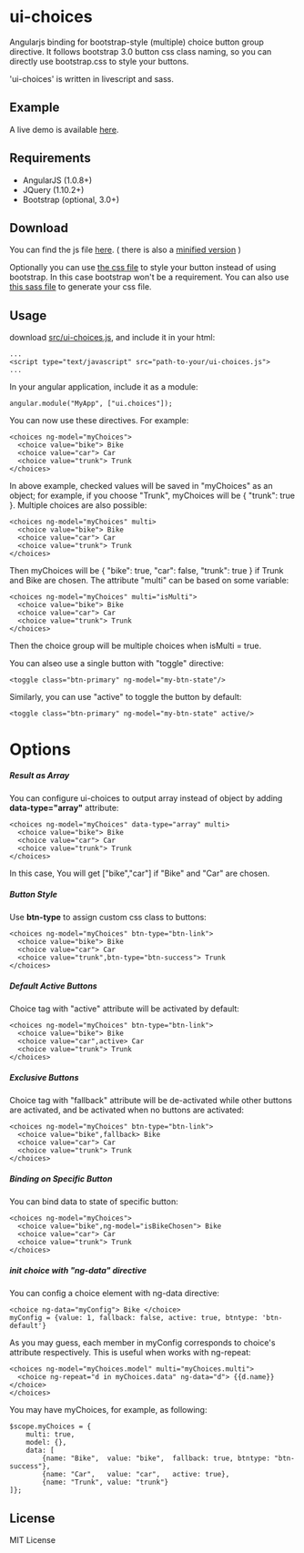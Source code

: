 ui-choices
==========

Angularjs binding for bootstrap-style (multiple) choice button group directive. It follows bootstrap 3.0 button css class naming, so you can directly use bootstrap.css to style your buttons.

'ui-choices' is written in livescript and sass.


Example
----------
A live demo is available [here](http://zbryikt.github.io/ui-choices/).


Requirements
----------
* AngularJS (1.0.8+)
* JQuery (1.10.2+)
* Bootstrap (optional, 3.0+)


Download
----------
You can find the js file [here](https://raw.github.com/zbryikt/ui-choices/master/src/ui-choices.js). ( there is also a [minified version](https://raw.github.com/zbryikt/ui-choices/master/src/ui-choices.min.js) )

Optionally you can use [the css file](https://raw.github.com/zbryikt/ui-choices/master/src/ui-choices.css) to style your button instead of using bootstrap. In this case bootstrap won't be a requirement. You can also use [this sass file](https://raw.github.com/zbryikt/ui-choices/master/src/ui-choices.sass) to generate your css file.


Usage
----------
download [src/ui-choices.js](https://raw.github.com/zbryikt/ui-choices/master/src/ui-choices.js), and include it in your html:

    ...
    <script type="text/javascript" src="path-to-your/ui-choices.js">
    ...

In your angular application, include it as a module:

    angular.module("MyApp", ["ui.choices"]);

You can now use these directives. For example:

    <choices ng-model="myChoices">
      <choice value="bike"> Bike
      <choice value="car"> Car
      <choice value="trunk"> Trunk
    </choices>

In above example, checked values will be saved in "myChoices" as an object; for example, if you choose "Trunk", myChoices will be { "trunk": true }. Multiple choices are also possible:

    <choices ng-model="myChoices" multi>
      <choice value="bike"> Bike
      <choice value="car"> Car
      <choice value="trunk"> Trunk
    </choices>

Then myChoices will be { "bike": true, "car": false, "trunk": true } if Trunk and Bike are chosen. The attribute "multi" can be based on some variable:


    <choices ng-model="myChoices" multi="isMulti">
      <choice value="bike"> Bike
      <choice value="car"> Car
      <choice value="trunk"> Trunk
    </choices>

Then the choice group will be multiple choices when isMulti = true.


You can alseo use a single button with "toggle" directive:

    <toggle class="btn-primary" ng-model="my-btn-state"/>

Similarly, you can use "active" to toggle the button by default:

    <toggle class="btn-primary" ng-model="my-btn-state" active/>

Options
==========

##### Result as Array

You can configure ui-choices to output array instead of object by adding **data-type="array"** attribute:

    <choices ng-model="myChoices" data-type="array" multi>
      <choice value="bike"> Bike
      <choice value="car"> Car
      <choice value="trunk"> Trunk
    </choices>

In this case, You will get ["bike","car"] if "Bike" and "Car" are chosen.

##### Button Style

Use **btn-type** to assign custom css class to buttons:

    <choices ng-model="myChoices" btn-type="btn-link">
      <choice value="bike"> Bike
      <choice value="car"> Car
      <choice value="trunk",btn-type="btn-success"> Trunk
    </choices>

##### Default Active Buttons

Choice tag with "active" attribute will be activated by default:

    <choices ng-model="myChoices" btn-type="btn-link">
      <choice value="bike"> Bike
      <choice value="car",active> Car
      <choice value="trunk"> Trunk
    </choices>

##### Exclusive Buttons

Choice tag with "fallback" attribute will be de-activated while other buttons are activated, and be activated when no buttons are activated:

    <choices ng-model="myChoices" btn-type="btn-link">
      <choice value="bike",fallback> Bike
      <choice value="car"> Car
      <choice value="trunk"> Trunk
    </choices>

##### Binding on Specific Button

You can bind data to state of specific button:

    <choices ng-model="myChoices">
      <choice value="bike",ng-model="isBikeChosen"> Bike
      <choice value="car"> Car
      <choice value="trunk"> Trunk
    </choices>

##### init choice with "ng-data" directive

You can config a choice element with ng-data directive:

    <choice ng-data="myConfig"> Bike </choice>
    myConfig = {value: 1, fallback: false, active: true, btntype: 'btn-default'}

As you may guess, each member in myConfig corresponds to choice's attribute respectively. This is useful when works with ng-repeat:

    <choices ng-model="myChoices.model" multi="myChoices.multi">
      <choice ng-repeat="d in myChoices.data" ng-data="d"> {{d.name}} </choice>
    </choices>

You may have myChoices, for example,  as following:

    $scope.myChoices = {
        multi: true,
        model: {},
        data: [
            {name: "Bike",  value: "bike",  fallback: true, btntype: "btn-success"},
            {name: "Car",   value: "car",   active: true},
            {name: "Trunk", value: "trunk"}
    ]};


License
----------
MIT License
